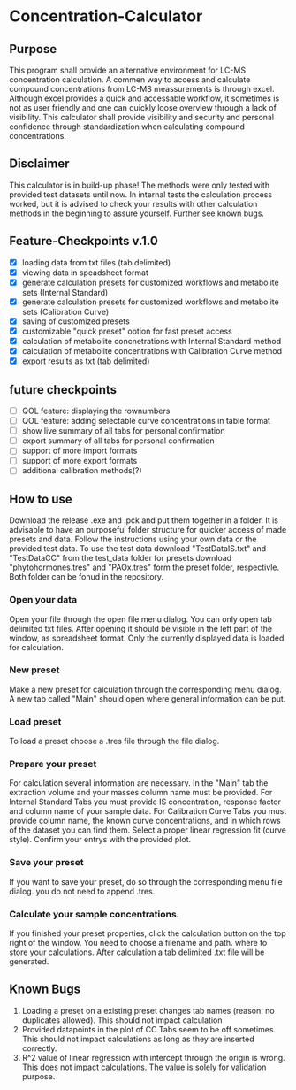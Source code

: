 # Concentration-Calculator
 
## Purpose 

This program shall provide an alternative environment for LC-MS concentration calculation. A commen way to access and calculate compound concentrations from LC-MS meassurements is through excel. Although excel provides a quick and accessable workflow, it sometimes is not as user friendly and one can quickly loose overview through a lack of visibility. 
This calculator shall provide visibility and security and personal confidence through standardization when calculating compound concentrations.

## Disclaimer

This calculator is in build-up phase! The methods were only tested with provided test datasets until now. In internal tests the calculation process worked, but it is advised to check your results with other calculation methods in the beginning to assure yourself. Further see known bugs.

## Feature-Checkpoints v.1.0

 - [x] loading data from txt files (tab delimited)
 - [x] viewing data in speadsheet format
 - [x] generate calculation presets for customized workflows and metabolite sets (Internal Standard)
 - [x] generate calculation presets for customized workflows and metabolite sets (Calibration Curve)
 - [x] saving of customized presets
 - [x] customizable "quick preset" option for fast preset access
 - [x] calculation of metabolite concnetrations with Internal Standard method
 - [x] calculation of metabolite concentrations with Calibration Curve method
 - [x] export results as txt (tab delimited)
 
## future checkpoints
 
 - [ ] QOL feature: displaying the rownumbers
 - [ ] QOL feature: adding selectable curve concentrations in table format
 - [ ] show live summary of all tabs for personal confirmation
 - [ ] export summary of all tabs for personal confirmation
 - [ ] support of more import formats
 - [ ] support of more export formats
 - [ ] additional calibration methods(?)
 
## How to use
Download the release .exe and .pck and put them together in a folder. It is advisable to have an purposeful folder structure for quicker access of made presets and data.
Follow the instructions using your own data or the provided test data. To use the test data download "TestDataIS.txt" and "TestDataCC" from the test_data folder for presets download "phytohormones.tres" and "PAOx.tres" form the preset folder, respectivle. Both folder can be fonud in the repository.  

### Open your data
Open your file through the open file menu dialog. You can only open tab delimited txt files. After opening it should be visible in the left part of the window, as spreadsheet format. Only the currently displayed data is loaded for calculation.

### New preset
Make a new preset for calculation through the corresponding menu dialog. A new tab called "Main" should open where general information can be put.

### Load preset
To load a preset choose a .tres file through the file dialog. 

### Prepare your  preset
For calculation several information are necessary. In the "Main" tab the extraction volume and your masses column name must be provided. 
For Internal Standard Tabs you must provide IS concentration, response factor and column name of your sample data.
For Calibration Curve Tabs you must provide column name, the known curve concentrations, and in which rows of the dataset you can find them. Select a proper linear regression fit (curve style). Confirm your entrys with the provided plot. 

### Save your preset
If you want to save your preset, do so through the corresponding menu file dialog. you do not need to append .tres.

### Calculate your sample concentrations. 
If you finished your preset properties, click the calculation button on the top right of the window. You need to choose a filename and path. where to store your calculations. After calculation a tab delimited .txt file will be generated. 

## Known Bugs

1. Loading a preset on a existing preset changes tab names (reason: no duplicates allowed). This should not impact calculation
2. Provided datapoints in the plot of CC Tabs seem to be off sometimes. This should not impact calculations as long as they are inserted correctly.
3. R^2 value of linear regression with intercept through the origin is wrong. This does not impact calculations. The value is solely for validation purpose.
